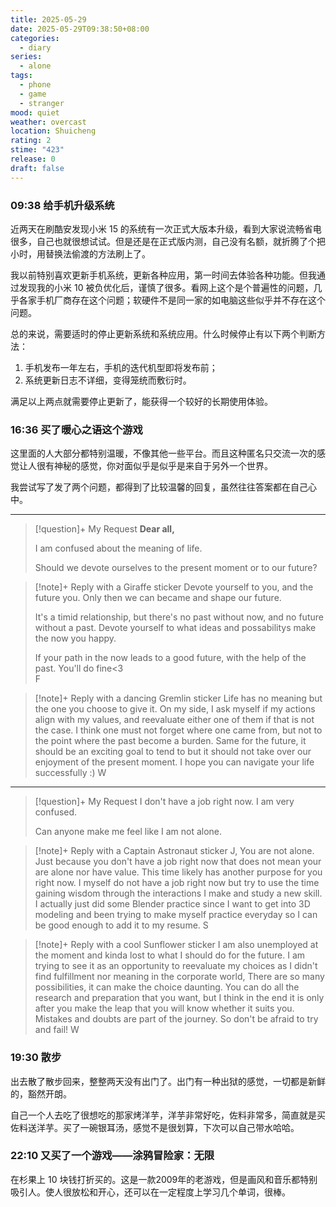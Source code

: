 ```yaml
---
title: 2025-05-29
date: 2025-05-29T09:38:50+08:00
categories:
  - diary
series:
  - alone
tags:
  - phone
  - game
  - stranger
mood: quiet
weather: overcast
location: Shuicheng
rating: 2
stime: "423"
release: 0
draft: false
---
```

### 09:38 给手机升级系统

近两天在刷酷安发现小米 15 的系统有一次正式大版本升级，看到大家说流畅省电很多，自己也就很想试试。但是还是在正式版内测，自己没有名额，就折腾了个把小时，用替换法偷渡的方法刷上了。

我以前特别喜欢更新手机系统，更新各种应用，第一时间去体验各种功能。但我通过发现我的小米 10 被负优化后，谨慎了很多。看网上这个是个普遍性的问题，几乎各家手机厂商存在这个问题；软硬件不是同一家的如电脑这些似乎并不存在这个问题。

总的来说，需要适时的停止更新系统和系统应用。什么时候停止有以下两个判断方法：

1. 手机发布一年左右，手机的迭代机型即将发布前；
2. 系统更新日志不详细，变得笼统而敷衍时。

满足以上两点就需要停止更新了，能获得一个较好的长期使用体验。

### 16:36 买了暖心之语这个游戏

这里面的人大部分都特别温暖，不像其他一些平台。而且这种匿名只交流一次的感觉让人很有神秘的感觉，你对面似乎是似乎是来自于另外一个世界。

我尝试写了发了两个问题，都得到了比较温馨的回复，虽然往往答案都在自己心中。

----

> [!question]+ My Request
> **Dear all,**
> 
> I am confused about the meaning of life. 
> 
> Should we devote ourselves to the present moment or to our future?

> [!note]+ Reply with a Giraffe sticker
> Devote yourself to you, and the future you. Only then we can became and shape our future.
> 
> It's a timid relationship, but there's no past without now, and no future without a past.
> Devote yourself to what ideas and possabilitys make the now you happy.
> 
> If your path in the now leads to a good future, with the help of the past. You'll do fine<3  
> <span>F</span>

> [!note]+ Reply with a dancing Gremlin sticker
> Life has no meaning but the one you choose to give it. On my side, I ask myself if my actions align with my values, and reevaluate either one of them if that is not the case. I think one must not forget where one came from, but not to the point where the past become a burden. Same for the future, it should be an exciting goal to tend to but it should not take over our enjoyment of the present moment. I hope you can navigate your life successfully :)
> <span>W</span>

-------

> [!question]+ My Request
> I don't have a job right now. I am very confused.
> 
> Can anyone make me feel like I am not alone.

> [!note]+ Reply with a Captain Astronaut sticker
> J, You are not alone. Just because you don't have a job right now that does not mean your are alone nor have value. This time likely has another purpose for you right now. I myself do not have a job right now but try to use the time gaining wisdom through the interactions I make and study a new skill. I actually just did some Blender practice since I want to get into 3D modeling and been trying to make myself practice everyday so I can be good enough to add it to my resume.
> <span>S</span>

> [!note]+ Reply with a cool Sunflower sticker
> I am also unemployed at the moment and kinda lost to what I should do for the future. I am trying to see it as an opportunity to reevaluate my choices as I didn't find fulfillment nor meaning in the corporate world, There are so many possibilities, it can make the choice daunting. You can do all the research and preparation that you want, but I think in the end it is only after you make the leap that you will know whether it suits you. Mistakes and doubts are part of the journey. So don't be afraid to try and fail!
> <span>W</span>


### 19:30 散步

出去散了散步回来，整整两天没有出门了。出门有一种出狱的感觉，一切都是新鲜的，豁然开朗。

自己一个人去吃了很想吃的那家烤洋芋，洋芋非常好吃，佐料非常多，简直就是买佐料送洋芋。买了一碗银耳汤，感觉不是很划算，下次可以自己带水哈哈。

### 22:10 又买了一个游戏——涂鸦冒险家：无限

在杉果上 10 块钱打折买的。这是一款2009年的老游戏，但是画风和音乐都特别吸引人。使人很放松和开心，还可以在一定程度上学习几个单词，很棒。
